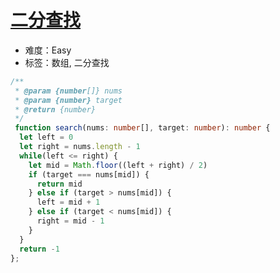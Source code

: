 # [二分查找](https://leetcode-cn.com/problems/binary-search/)

- 难度：Easy
- 标签：数组, 二分查找

```ts
/**
 * @param {number[]} nums
 * @param {number} target
 * @return {number}
 */
 function search(nums: number[], target: number): number {
  let left = 0
  let right = nums.length - 1
  while(left <= right) {
    let mid = Math.floor((left + right) / 2)
    if (target === nums[mid]) {
      return mid
    } else if (target > nums[mid]) {
      left = mid + 1
    } else if (target < nums[mid]) {
      right = mid - 1
    }
  }
  return -1
};
```